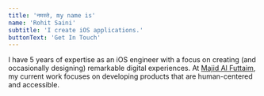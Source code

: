 ```yaml
---
title: 'नमस्ते, my name is'
name: 'Rohit Saini'
subtitle: 'I create iOS applications.'
buttonText: 'Get In Touch'
---
```


I have 5 years of expertise as an iOS engineer with a focus on creating (and occasionally designing) remarkable digital experiences. At [Majid Al Futtaim](https://www.majidalfuttaim.com), my current work focuses on developing products that are human-centered and accessible.